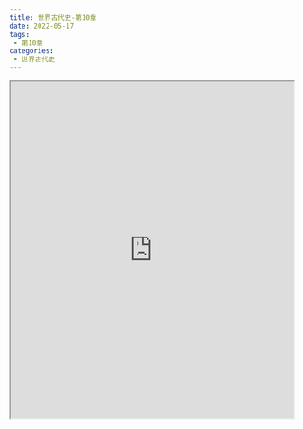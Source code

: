 ```yaml
---
title: 世界古代史-第10章
date: 2022-05-17
tags:
 - 第10章
categories:
 - 世界古代史
---
```




<iframe src="https://history.yourtools.icu/pdf/web/viewer.html?file=https://vkceyugu.cdn.bspapp.com/VKCEYUGU-98958311-3e7b-45a4-9247-ea869d6246c3/a4d700c3-941c-45e4-b654-483e9ab00b64.pdf" width="100%" height="600px"></iframe>
